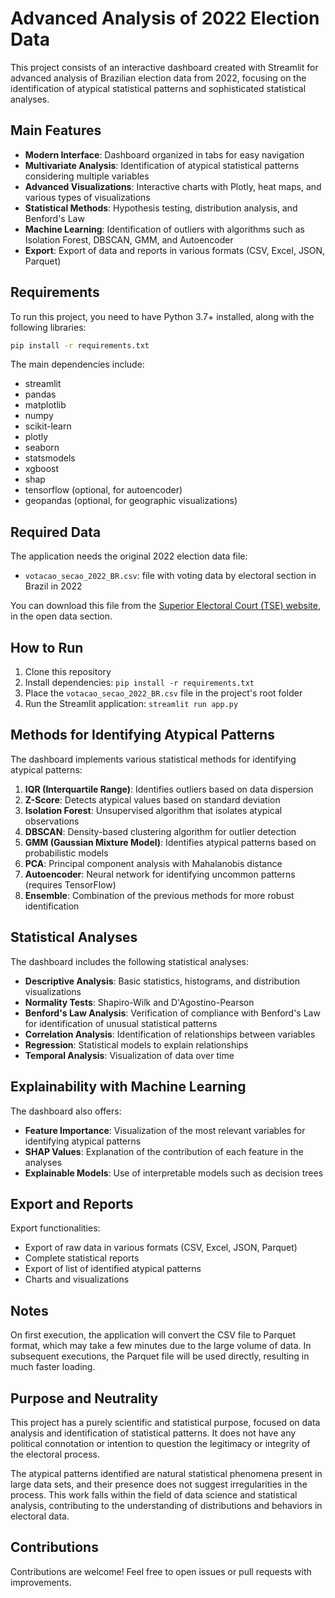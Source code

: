 # Advanced Analysis of 2022 Election Data

This project consists of an interactive dashboard created with Streamlit for advanced analysis of Brazilian election data from 2022, focusing on the identification of atypical statistical patterns and sophisticated statistical analyses.

## Main Features

- **Modern Interface**: Dashboard organized in tabs for easy navigation
- **Multivariate Analysis**: Identification of atypical statistical patterns considering multiple variables
- **Advanced Visualizations**: Interactive charts with Plotly, heat maps, and various types of visualizations
- **Statistical Methods**: Hypothesis testing, distribution analysis, and Benford's Law
- **Machine Learning**: Identification of outliers with algorithms such as Isolation Forest, DBSCAN, GMM, and Autoencoder
- **Export**: Export of data and reports in various formats (CSV, Excel, JSON, Parquet)

## Requirements

To run this project, you need to have Python 3.7+ installed, along with the following libraries:

```bash
pip install -r requirements.txt
```

The main dependencies include:
- streamlit
- pandas
- matplotlib
- numpy
- scikit-learn
- plotly
- seaborn
- statsmodels
- xgboost
- shap
- tensorflow (optional, for autoencoder)
- geopandas (optional, for geographic visualizations)

## Required Data

The application needs the original 2022 election data file:

- `votacao_secao_2022_BR.csv`: file with voting data by electoral section in Brazil in 2022

You can download this file from the [Superior Electoral Court (TSE) website](https://dadosabertos.tse.jus.br/dataset/resultados-2022), in the open data section.

## How to Run

1. Clone this repository
2. Install dependencies: `pip install -r requirements.txt`
3. Place the `votacao_secao_2022_BR.csv` file in the project's root folder
4. Run the Streamlit application: `streamlit run app.py`

## Methods for Identifying Atypical Patterns

The dashboard implements various statistical methods for identifying atypical patterns:

1. **IQR (Interquartile Range)**: Identifies outliers based on data dispersion
2. **Z-Score**: Detects atypical values based on standard deviation
3. **Isolation Forest**: Unsupervised algorithm that isolates atypical observations
4. **DBSCAN**: Density-based clustering algorithm for outlier detection
5. **GMM (Gaussian Mixture Model)**: Identifies atypical patterns based on probabilistic models
6. **PCA**: Principal component analysis with Mahalanobis distance
7. **Autoencoder**: Neural network for identifying uncommon patterns (requires TensorFlow)
8. **Ensemble**: Combination of the previous methods for more robust identification

## Statistical Analyses

The dashboard includes the following statistical analyses:

- **Descriptive Analysis**: Basic statistics, histograms, and distribution visualizations
- **Normality Tests**: Shapiro-Wilk and D'Agostino-Pearson
- **Benford's Law Analysis**: Verification of compliance with Benford's Law for identification of unusual statistical patterns
- **Correlation Analysis**: Identification of relationships between variables
- **Regression**: Statistical models to explain relationships
- **Temporal Analysis**: Visualization of data over time

## Explainability with Machine Learning

The dashboard also offers:

- **Feature Importance**: Visualization of the most relevant variables for identifying atypical patterns
- **SHAP Values**: Explanation of the contribution of each feature in the analyses
- **Explainable Models**: Use of interpretable models such as decision trees

## Export and Reports

Export functionalities:

- Export of raw data in various formats (CSV, Excel, JSON, Parquet)
- Complete statistical reports
- Export of list of identified atypical patterns
- Charts and visualizations

## Notes

On first execution, the application will convert the CSV file to Parquet format, which may take a few minutes due to the large volume of data. In subsequent executions, the Parquet file will be used directly, resulting in much faster loading.

## Purpose and Neutrality

This project has a purely scientific and statistical purpose, focused on data analysis and identification of statistical patterns. It does not have any political connotation or intention to question the legitimacy or integrity of the electoral process.

The atypical patterns identified are natural statistical phenomena present in large data sets, and their presence does not suggest irregularities in the process. This work falls within the field of data science and statistical analysis, contributing to the understanding of distributions and behaviors in electoral data.

## Contributions

Contributions are welcome! Feel free to open issues or pull requests with improvements.
